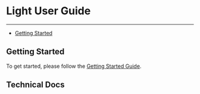 # Light User Guide

---

- [Getting Started](#getting-started)

## Getting Started

To get started, please follow the
[Getting Started Guide](getting-started.md).

## Technical Docs

